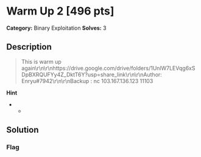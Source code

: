 # Warm Up 2 [496 pts]

**Category:** Binary Exploitation
**Solves:** 3

## Description
>This is warm up again\r\n\r\nhttps://drive.google.com/drive/folders/1UnlW7LEVqg6xSDpBXRQUFYy4Z_DktT6Y?usp=share_link\r\n\r\nAuthor: Enryu#7942\r\n\r\nBackup : nc 103.167.136.123 11103

**Hint**
* -

## Solution

### Flag


